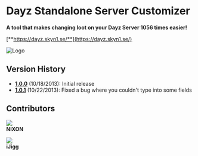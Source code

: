 # Dayz Standalone Server Customizer

**A tool that makes changing loot on your Dayz Server 1056 times easier!**

[**https://dayz.skyn1.se/**](https://dayz.skyn1.se/)

![Logo](https://i.redd.it/xy5be0g1i2521.png)

## Version History

- [**1.0.0**](https://dayz.skyn1.se/)   (10/18/2013): Initial release
- [**1.0.1**](https://dayz.skyn1.se//)  (10/22/2013): Fixed a bug where you couldn't type into some fields

## Contributors

<a href="https://github.com/niklashenrixon" target="_blank"><img src="https://avatars0.githubusercontent.com/u/5651193?s=460&v=4"></a>  
**NIXON**

<a href="https://github.com/iJigg" target="_blank"><img src="https://avatars3.githubusercontent.com/u/3774771?s=460&v=4"></a>  
**iJigg**
